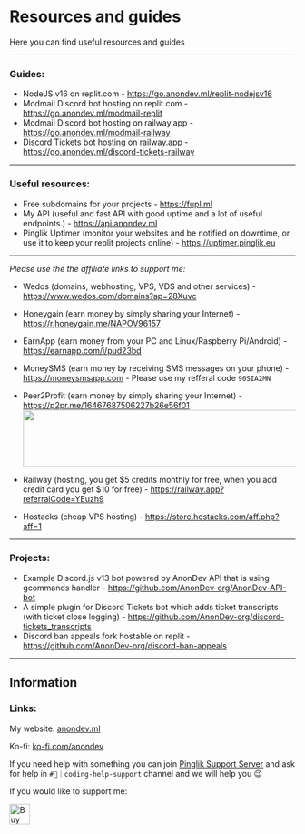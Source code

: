 
# Resources and guides

Here you can find useful resources and guides


------
### Guides:
- NodeJS v16 on replit.com - https://go.anondev.ml/replit-nodejsv16
- Modmail Discord bot hosting on replit.com - https://go.anondev.ml/modmail-replit
- Modmail Discord bot hosting on railway.app - https://go.anondev.ml/modmail-railway
- Discord Tickets bot hosting on railway.app - https://go.anondev.ml/discord-tickets-railway
------
### Useful resources:
- Free subdomains for your projects - https://fupl.ml
- My API (useful and fast API with good uptime and a lot of useful endpoints.) - https://api.anondev.ml
- Pinglik Uptimer (monitor your websites and be notified on downtime, or use it to keep your replit projects online) - https://uptimer.pinglik.eu
---

*Please use the the affiliate links to support me:*

- Wedos (domains, webhosting, VPS, VDS and other services) - https://www.wedos.com/domains?ap=28Xuvc 
- Honeygain (earn money by simply sharing your Internet) - https://r.honeygain.me/NAPOV96157
- EarnApp (earn money from your PC and Linux/Raspberry Pi/Android) - https://earnapp.com/i/pud23bd
- MoneySMS (earn money by receiving SMS messages on your phone) - https://moneysmsapp.com - Please use my refferal code `90SIA2MN`
- Peer2Profit (earn money by simply sharing your Internet) - https://p2pr.me/16467687506227b26e56f01
<a href="https://p2pr.me/16467687506227b26e56f01"><img src="https://peer2profit.com/img/promo/en/p2p-banner-640x100.png" width="640"  height="100" /></a>


- Railway (hosting, you get $5 credits monthly for free, when you add credit card you get $10 for free) - https://railway.app?referralCode=YEuzh9
- Hostacks (cheap VPS hosting) - https://store.hostacks.com/aff.php?aff=1
------
### Projects:
- Example Discord.js v13 bot powered by AnonDev API that is using gcommands handler - https://github.com/AnonDev-org/AnonDev-API-bot
- A simple plugin for Discord Tickets bot which adds ticket transcripts (with ticket close logging) - https://github.com/AnonDev-org/discord-tickets_transcripts
- Discord ban appeals fork hostable on replit - https://github.com/AnonDev-org/discord-ban-appeals
------


## Information

### Links:
My website: [anondev.ml](https://anondev.ml)

Ko-fi: [ko-fi.com/anondev](https://ko-fi.com/anondev)

If you need help with something you can join [Pinglik Support Server](https://pinglik.eu/support) and ask for help in `#💛｜coding-help-support` channel and we will help you 😉


If you would like to support me:<br>

<a  href='https://ko-fi.com/J3J72WPRC'  target='__blank'><img  height='36'  style='border:0px;height:36px;'  src='https://cdn.ko-fi.com/cdn/kofi2.png?v=2'  border='0'  alt='Buy Me a Coffee at ko-fi.com'  /></a>
